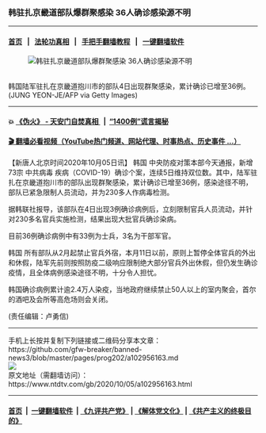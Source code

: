 ### 韩驻扎京畿道部队爆群聚感染 36人确诊感染源不明
------------------------

#### [首页](https://github.com/gfw-breaker/banned-news3/blob/master/README.md) &nbsp;&nbsp;|&nbsp;&nbsp; [法轮功真相](https://github.com/begood0513/basic/blob/master/README.md)  &nbsp;&nbsp;|&nbsp;&nbsp; [手把手翻墙教程](https://github.com/gfw-breaker/guides/wiki)  &nbsp;&nbsp;|&nbsp;&nbsp; [一键翻墙软件](https://github.com/gfw-breaker/nogfw/blob/master/README.md)  



<div><div class="featured_image">
 <figure>
  <img alt="韩驻扎京畿道部队爆群聚感染 36人确诊感染源不明" src="https://i.ntdtv.com/assets/uploads/2020/10/GettyImages-1221069765-800x450.jpg"/>
 </figure><br/>
 <span class="caption">
  韩国陆军驻扎在京畿道抱川市的部队4日出现群聚感染，累计确诊已增至36例。(JUNG YEON-JE/AFP via Getty Images)
 </span>
</div>
</div><hr/>

#### 💥 [《伪火》 - 天安门自焚真相 ](http://158.247.195.190:10000/videos/blog/weihuo.html)&nbsp; |&nbsp; [“1400例”谎言揭秘  ](http://158.247.195.190:10000/videos/blog/jiexi1400.html)

#### [ 🎬  翻墙必看视频（YouTube热门频道、网站代理、时事热点、历史事件 ...）](https://github.com/gfw-breaker/links/blob/master/banned.md)

<div><div class="post_content" itemprop="articleBody">
 <p>
  【新唐人北京时间2020年10月05日讯】
  <ok href="https://www.ntdtv.com/gb/韩国.htm">
   韩国
  </ok>
  中央防疫对策本部今天通报，新增73宗
  <ok href="https://www.ntdtv.com/gb/中共病毒.htm">
   中共病毒
  </ok>
  疾病（COVID-19）确诊个案，连续5日维持双位数。其中，陆军驻扎在京畿道抱川市的部队出现群聚感染，累计确诊已增至36例，感染途径不明，部队已紧急限制人员流动，并为230多人作病毒检测。
 </p>
 <p>
  据韩联社报导，该部队在4日出现3例确诊病例后，立刻限制官兵人员流动，并针对230多名官兵实施检测，结果出现大批官兵确诊染病。
 </p>
 <p>
  目前36例确诊病例中有33例为士兵，3名为干部军官。
 </p>
 <p>
  <ok href="https://www.ntdtv.com/gb/韩国.htm">
   韩国
  </ok>
  所有部队从2月起禁止官兵外宿，本月11日以前，原则上暂停全体官兵的外出和休假，陆军先前则按照防疫二级响应限制绝大部分官兵外出休假，但仍发生确诊疫情，且全体病例感染途径不明，十分令人担忧。
 </p>
 <p>
  韩国确诊病例累计逾2.4万人染疫，当地政府继续禁止50人以上的室内聚会，首尔的酒吧及会所等高危场则会关闭。
 </p>
 <p>
  (责任编辑：卢勇信)
 </p>
 <div class="single_ad">
 </div>
</div>
</div>
<hr/>
手机上长按并复制下列链接或二维码分享本文章：<br/>
https://github.com/gfw-breaker/banned-news3/blob/master/pages/prog202/a102956163.md <br/>
<a href='https://github.com/gfw-breaker/banned-news3/blob/master/pages/prog202/a102956163.md'><img src='https://github.com/gfw-breaker/banned-news3/blob/master/pages/prog202/a102956163.md.png'/></a> <br/>
原文地址（需翻墙访问）：https://www.ntdtv.com/gb/2020/10/05/a102956163.html


------------------------
#### [首页](https://github.com/gfw-breaker/banned-news3/blob/master/README.md) &nbsp;|&nbsp; [一键翻墙软件](https://github.com/gfw-breaker/nogfw/blob/master/README.md) &nbsp;| [《九评共产党》](https://github.com/gfw-breaker/9ping.md/blob/master/README.md#九评之一评共产党是什么) | [《解体党文化》](https://github.com/gfw-breaker/jtdwh.md/blob/master/README.md) | [《共产主义的终极目的》](https://github.com/gfw-breaker/gczydzjmd.md/blob/master/README.md)


<img src='http://gfw-breaker.win/banned-news3/pages/prog202/a102956163.md' width='0px' height='0px'/>